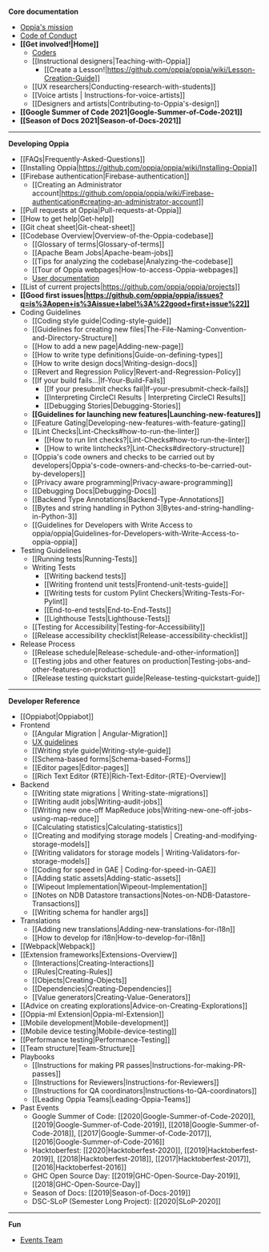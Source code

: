 **Core documentation**
  * [Oppia's mission](https://github.com/oppia/oppia/wiki/Oppia's-Mission)
  * [Code of Conduct](https://github.com/oppia/oppia/blob/develop/.github/CODE_OF_CONDUCT.md)
  * **[[Get involved!|Home]]**
    * [Coders](https://github.com/oppia/oppia/wiki/Contributing-code-to-Oppia#setting-things-up)
    * [[Instructional designers|Teaching-with-Oppia]]
      * [[Create a Lesson!|https://github.com/oppia/oppia/wiki/Lesson-Creation-Guide]]
    * [[UX researchers|Conducting-research-with-students]]
    * [[Voice artists | Instructions-for-voice-artists]]
    * [[Designers and artists|Contributing-to-Oppia's-design]]
  * **[[Google Summer of Code 2021|Google-Summer-of-Code-2021]]**
  * **[[Season of Docs 2021|Season-of-Docs-2021]]**

---
**Developing Oppia**
  * [[FAQs|Frequently-Asked-Questions]]
  * [[Installing Oppia|https://github.com/oppia/oppia/wiki/Installing-Oppia]]
  * [[Firebase authentication|Firebase-authentication]]
    * [[Creating an Administrator account|https://github.com/oppia/oppia/wiki/Firebase-authentication#creating-an-administrator-account]]
  * [[Pull requests at Oppia|Pull-requests-at-Oppia]]
  * [[How to get help|Get-help]]
  * [[Git cheat sheet|Git-cheat-sheet]]
  * [[Codebase Overview|Overview-of-the-Oppia-codebase]]
    * [[Glossary of terms|Glossary-of-terms]]
    * [[Apache Beam Jobs|Apache-beam-jobs]]
    * [[Tips for analyzing the codebase|Analyzing-the-codebase]]
    * [[Tour of Oppia webpages|How-to-access-Oppia-webpages]]
    * [User documentation](https://oppia.github.io/)
  * [[List of current projects|https://github.com/oppia/oppia/projects]]
  * **[[Good first issues|https://github.com/oppia/oppia/issues?q=is%3Aopen+is%3Aissue+label%3A%22good+first+issue%22]]**
  * Coding Guidelines
    * [[Coding style guide|Coding-style-guide]]
    * [[Guidelines for creating new files|The-File-Naming-Convention-and-Directory-Structure]]
    * [[How to add a new page|Adding-new-page]]
    * [[How to write type definitions|Guide-on-defining-types]]
    * [[How to write design docs|Writing-design-docs]]
    * [[Revert and Regression Policy|Revert-and-Regression-Policy]]
    * [[If your build fails...|If-Your-Build-Fails]]
      * [[If your presubmit checks fail|If-your-presubmit-check-fails]]
      * [[Interpreting CircleCI Results | Interpreting CircleCI Results]]
      * [[Debugging Stories|Debugging-Stories]]
    * **[[Guidelines for launching new features|Launching-new-features]]**
    * [[Feature Gating|Developing-new-features-with-feature-gating]]
    * [[Lint Checks|Lint-Checks#how-to-run-the-linter]]
       * [[How to run lint checks?|Lint-Checks#how-to-run-the-linter]]
       * [[How to write lintchecks?|Lint-Checks#directory-structure]]
    * [[Oppia's code owners and checks to be carried out by developers|Oppia's-code-owners-and-checks-to-be-carried-out-by-developers]]
    * [[Privacy aware programming|Privacy-aware-programming]]
    * [[Debugging Docs|Debugging-Docs]]
    * [[Backend Type Annotations|Backend-Type-Annotations]]
    * [[Bytes and string handling in Python 3|Bytes-and-string-handling-in-Python-3]]
    * [[Guidelines for Developers with Write Access to oppia/oppia|Guidelines-for-Developers-with-Write-Access-to-oppia-oppia]]
  * Testing Guidelines
    * [[Running tests|Running-Tests]]
    * Writing Tests
      * [[Writing backend tests]]
      * [[Writing frontend unit tests|Frontend-unit-tests-guide]]
      * [[Writing tests for custom Pylint Checkers|Writing-Tests-For-Pylint]]
      * [[End-to-end tests|End-to-End-Tests]]
      * [[Lighthouse Tests|Lighthouse-Tests]]
    * [[Testing for Accessibility|Testing-for-Accessibility]]
    * [[Release accessibility checklist|Release-accessibility-checklist]]
  * Release Process
    * [[Release schedule|Release-schedule-and-other-information]]
    * [[Testing jobs and other features on production|Testing-jobs-and-other-features-on-production]]
    * [[Release testing quickstart guide|Release-testing-quickstart-guide]]

---
**Developer Reference**

  * [[Oppiabot|Oppiabot]]
  * Frontend
    * [[Angular Migration | Angular-Migration]]
    * [UX guidelines](https://github.com/oppia/oppia/wiki/Oppia-UX-guidelines-&-rationales)
    * [[Writing style guide|Writing-style-guide]]
    * [[Schema-based forms|Schema-based-Forms]]
    * [[Editor pages|Editor-pages]]
    * [[Rich Text Editor (RTE)|Rich-Text-Editor-(RTE)-Overview]]
  * Backend
    * [[Writing state migrations | Writing-state-migrations]]
    * [[Writing audit jobs|Writing-audit-jobs]]
    * [[Writing new one-off MapReduce jobs|Writing-new-one-off-jobs-using-map-reduce]]
    * [[Calculating statistics|Calculating-statistics]]
    * [[Creating and modifying storage models | Creating-and-modifying-storage-models]]
    * [[Writing validators for storage models | Writing-Validators-for-storage-models]]
    * [[Coding for speed in GAE | Coding-for-speed-in-GAE]]
    * [[Adding static assets|Adding-static-assets]]
    * [[Wipeout Implementation|Wipeout-Implementation]]
    * [[Notes on NDB Datastore transactions|Notes-on-NDB-Datastore-Transactions]]
    * [[Writing schema for handler args]]
  * Translations
    * [[Adding new translations|Adding-new-translations-for-i18n]]
    * [[How to develop for i18n|How-to-develop-for-i18n]]
  * [[Webpack|Webpack]]
  * [[Extension frameworks|Extensions-Overview]]
    * [[Interactions|Creating-Interactions]]
    * [[Rules|Creating-Rules]]
    * [[Objects|Creating-Objects]]
    * [[Dependencies|Creating-Dependencies]]
    * [[Value generators|Creating-Value-Generators]]
  * [[Advice on creating explorations|Advice-on-Creating-Explorations]]
  * [[Oppia-ml Extension|Oppia-ml-Extension]]
  * [[Mobile development|Mobile-development]]
  * [[Mobile device testing|Mobile-device-testing]]
  * [[Performance testing|Performance-Testing]]
  * [[Team structure|Team-Structure]]
  * Playbooks
    * [[Instructions for making PR passes|Instructions-for-making-PR-passes]]
    * [[Instructions for Reviewers|Instructions-for-Reviewers]]
    * [[Instructions for QA coordinators|Instructions-to-QA-coordinators]]
    * [[Leading Oppia Teams|Leading-Oppia-Teams]]
  * Past Events
    * Google Summer of Code: [[2020|Google-Summer-of-Code-2020]], [[2019|Google-Summer-of-Code-2019]], [[2018|Google-Summer-of-Code-2018]], [[2017|Google-Summer-of-Code-2017]], [[2016|Google-Summer-of-Code-2016]]
    * Hacktoberfest: [[2020|Hacktoberfest-2020]], [[2019|Hacktoberfest-2019]], [[2018|Hacktoberfest-2018]], [[2017|Hacktoberfest-2017]], [[2016|Hacktoberfest-2016]]
    * GHC Open Source Day: [[2019|GHC-Open-Source-Day-2019]], [[2018|GHC-Open-Source-Day]]
    * Season of Docs: [[2019|Season-of-Docs-2019]]
    * DSC-SLoP (Semester Long Project): [[2020|SLoP-2020]]
---
**Fun**
* [Events Team](https://github.com/oppia/oppia/wiki/Events-Team)
